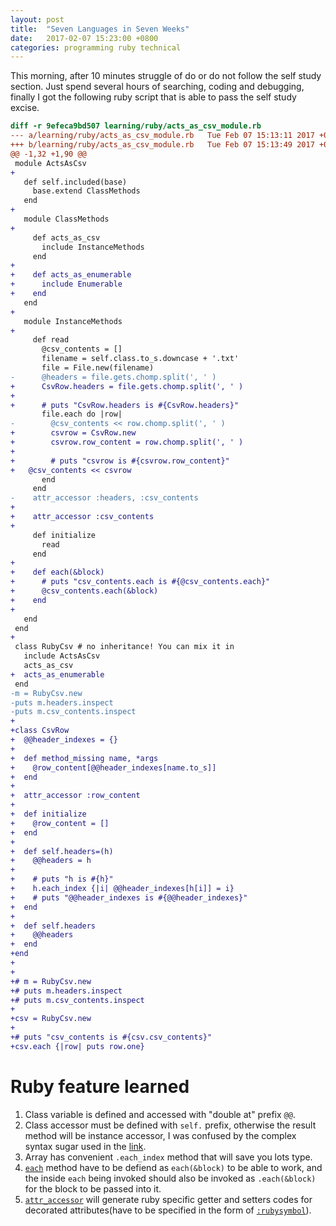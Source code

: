 ```yaml
---
layout: post
title:  "Seven Languages in Seven Weeks"
date:   2017-02-07 15:23:00 +0800
categories: programming ruby technical
---
```

This morning, after 10 minutes struggle of do or do not follow the self study section.  Just spend several hours of searching, coding and debugging, finally I got the following ruby script that is able to pass the self study excise.

``` diff
diff -r 9efeca9bd507 learning/ruby/acts_as_csv_module.rb
--- a/learning/ruby/acts_as_csv_module.rb	Tue Feb 07 15:13:11 2017 +0800
+++ b/learning/ruby/acts_as_csv_module.rb	Tue Feb 07 15:13:49 2017 +0800
@@ -1,32 +1,90 @@
 module ActsAsCsv
+
   def self.included(base)
     base.extend ClassMethods
   end
+
   module ClassMethods
+    
     def acts_as_csv
       include InstanceMethods
     end
+
+    def acts_as_enumerable
+      include Enumerable
+    end
   end
+
   module InstanceMethods
+    
     def read
       @csv_contents = []
       filename = self.class.to_s.downcase + '.txt'
       file = File.new(filename)
-      @headers = file.gets.chomp.split(', ' )
+      CsvRow.headers = file.gets.chomp.split(', ' )
+
+      # puts "CsvRow.headers is #{CsvRow.headers}"
       file.each do |row|
-        @csv_contents << row.chomp.split(', ' )
+        csvrow = CsvRow.new
+        csvrow.row_content = row.chomp.split(', ' )
+
+        # puts "csvrow is #{csvrow.row_content}"
+	@csv_contents << csvrow
       end
     end
-    attr_accessor :headers, :csv_contents
+    
+    attr_accessor :csv_contents
+    
     def initialize
       read
     end
+
+    def each(&block)
+      # puts "csv_contents.each is #{@csv_contents.each}"
+      @csv_contents.each(&block)
+    end
+    
   end
 end
+
 class RubyCsv # no inheritance! You can mix it in
   include ActsAsCsv
   acts_as_csv
+  acts_as_enumerable
 end
-m = RubyCsv.new
-puts m.headers.inspect
-puts m.csv_contents.inspect
+
+class CsvRow
+  @@header_indexes = {}
+  
+  def method_missing name, *args
+    @row_content[@@header_indexes[name.to_s]]
+  end
+
+  attr_accessor :row_content
+
+  def initialize
+    @row_content = []
+  end
+
+  def self.headers=(h)
+    @@headers = h
+
+    # puts "h is #{h}"
+    h.each_index {|i| @@header_indexes[h[i]] = i}
+    # puts "@@header_indexes is #{@@header_indexes}"
+  end
+
+  def self.headers
+    @@headers
+  end
+end
+
+
+# m = RubyCsv.new
+# puts m.headers.inspect
+# puts m.csv_contents.inspect
+
+csv = RubyCsv.new
+
+# puts "csv_contents is #{csv.csv_contents}"
+csv.each {|row| puts row.one}
```

# Ruby feature learned

1. Class variable is defined and accessed with "double at" prefix `@@`.
2. Class accessor must be defined with `self.` prefix, otherwise the result method will be instance accessor, I was confused by the complex syntax sugar used in the [link][classaccessor].
3. Array has convenient `.each_index` method that will save you lots type.
4. [`each`][eachforobject] method have to be defiend as `each(&block)` to be able to work, and the inside `each` being invoked should also be invoked as `.each(&block)` for the block to be passed into it.
5. [`attr_accessor`][tivarExpecting] will generate ruby specific getter and setters codes for decorated attributes(have to be specified in the form of [`:rubysymbol`][colonruby]).

[colonruby]: http://stackoverflow.com/questions/6337897/what-is-the-colon-operator-in-ruby
[tivarExpecting]: http://stackoverflow.com/questions/21625992/syntax-error-unexpected-tivar-expecting
[eachforobject]: https://stackoverflow.com/questions/2080007/how-do-i-add-each-method-to-ruby-object-or-should-i-extend-array/2080045#2080045
[classaccessor]: http://stackoverflow.com/questions/4202878/accessing-a-class-instance-variable-from-outside
